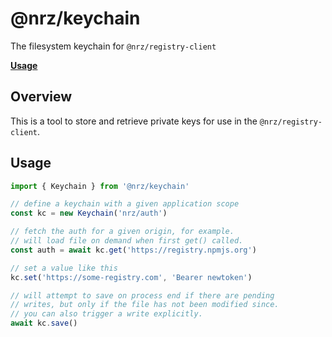 # @nrz/keychain

The filesystem keychain for `@nrz/registry-client`

**[Usage](#usage)**

## Overview

This is a tool to store and retrieve private keys for use in the
`@nrz/registry-client`.

## Usage

```js
import { Keychain } from '@nrz/keychain'

// define a keychain with a given application scope
const kc = new Keychain('nrz/auth')

// fetch the auth for a given origin, for example.
// will load file on demand when first get() called.
const auth = await kc.get('https://registry.npmjs.org')

// set a value like this
kc.set('https://some-registry.com', 'Bearer newtoken')

// will attempt to save on process end if there are pending
// writes, but only if the file has not been modified since.
// you can also trigger a write explicitly.
await kc.save()
```
